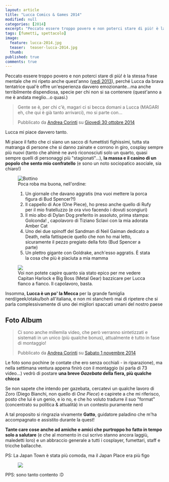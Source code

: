 ```yaml
---
layout: article
title: "Lucca Comics & Games 2014"
modified: null
categories: [2014]
excerpt: "Peccato essere troppo povero e non poterci stare di più! è la stessa frase mentale che mi ripeto anche quest'anno (vedi 2013), perché Lucca da brava..."
tags: [fumetti, spettacolo]
image: 
  feature: lucca-2014.jpg
  teaser:  teaser-lucca-2014.jpg
  thumb: 
published: true
comments: true
---
```


Peccato essere troppo povero e non poterci stare di più! è la stessa frase mentale che mi ripeto anche quest'anno ([vedi 2013](https://xabacadabra.com/2013/lucca-comics-games-2013/)), perché Lucca da brava tentatrice qual'è offre un'esperienza davvero emozionante...ma anche terribilmente dispendiosa, specie per chi non si sa contenere (quest'anno a me è andata meglio...o quasi.)

<div id="fb-root"></div><script>(function(d, s, id) {  var js, fjs = d.getElementsByTagName(s)[0];  if (d.getElementById(id)) return;  js = d.createElement(s); js.id = id;  js.src = "//connect.facebook.net/it_IT/sdk.js#xfbml=1&version=v2.3";  fjs.parentNode.insertBefore(js, fjs);}(document, 'script', 'facebook-jssdk'));</script><div class="fb-post" data-href="https://it-it.facebook.com/galbadia/posts/800155413382263" data-width="466"><div class="fb-xfbml-parse-ignore"><blockquote cite="https://it-it.facebook.com/galbadia/posts/800155413382263"><p>Gente se &#xe8;, per chi c&#039;&#xe8;, magari ci si becca domani a Lucca (MAGARI eh, che qui &#xe8; gi&#xe0; tanto arrivarci), mo si parte con...</p>Pubblicato da <a href="https://www.facebook.com/galbadia">Andrea Corinti</a> su&nbsp;<a href="https://it-it.facebook.com/galbadia/posts/800155413382263">Giovedì 30 ottobre 2014</a></blockquote></div></div>

Lucca mi piace davvero tanto.

Mi piace il fatto che ci siano un sacco di fumettisti fighissimi, tutta sta matranga di persone che si danno zainate e corrono in giro, cosplay sempre più nuovi (tanto che ahimè ne avrò riconosciuti solo un quarto, quasi sempre quelli di personaggi più "stagionati"...), **la massa e il casino di un popolo che sento mio confratello** (e sono un noto sociopatico asociale, sia chiaro!)

<figure>
	<img src="https://1.bp.blogspot.com/-n233V3P7c8g/VFUKwvSBf1I/AAAAAAAAKyk/8Hz0zqObZwM/s1600/100_1819.JPG" alt="Bottino">
	<figcaption>Poca roba ma buona, nell'ordine:

1) Un giornale che davano aggratis (ma vuoi mettere la porca figura di Bud Spencer?!)
2) Il cappello di Ace (One Piece), ho preso anche quello di Rufy per il mio fratelluzzo (e  ora vivo facendo i dovuti scongiuri)
3) Il mio albo di Dylan Dog preferito in assoluto, prima stampa: Golconda! , capolavoro di Tiziano Sclavi con la mia adorata Amber Cat
4) Uno dei due spinoff del Sandman di Neil Gaiman dedicato a Death, nella fattispecie quello che non ho mai letto, sicuramente il pezzo pregiato della foto (Bud Spencer a parte)
5) Un plettro gigante con Goldrake, anch'esso aggratis. È stata la cosa che più è piaciuta a mia mamma</figcaption>
</figure>	

<figure>
	<img src="https://3.bp.blogspot.com/-lI0aA4XVcAA/VFUNw-fIHqI/AAAAAAAAKy8/w7qIDiJP1xs/s1600/harlockebigboss.jpeg">
	<figcaption>Voi non potete capire quanto sia stato epico per me vedere Capitan Harlock e Big Boss (Metal Gear) bazzicare per Lucca fianco a fianco. Il capolavoro, basta.</figcaption>
</figure>

Insomma, **Lucca è un po' la Mecca** per la grande famiglia nerd/geek/otaku/boh all'italiana, e non mi stancherò mai di ripetere che si parla complessivamente di uno dei migliori spaccati umani del nostro paese	

## Foto Album

<div id="fb-root"></div><script>(function(d, s, id) {  var js, fjs = d.getElementsByTagName(s)[0];  if (d.getElementById(id)) return;  js = d.createElement(s); js.id = id;  js.src = "//connect.facebook.net/it_IT/sdk.js#xfbml=1&version=v2.3";  fjs.parentNode.insertBefore(js, fjs);}(document, 'script', 'facebook-jssdk'));</script><div class="fb-post" data-href="https://it-it.facebook.com/galbadia/posts/801098146621323" data-width="466"><div class="fb-xfbml-parse-ignore"><blockquote cite="https://it-it.facebook.com/galbadia/posts/801098146621323"><p>Ci sono anche millemila video, che per&#xf2; verranno sintetizzati e sistemati in un unico (pi&#xf9; qualche bonus), attualmente &#xe8; tutto in fase di montaggio!</p>Pubblicato da <a href="https://www.facebook.com/galbadia">Andrea Corinti</a> su&nbsp;<a href="https://it-it.facebook.com/galbadia/posts/801098146621323">Sabato 1 novembre 2014</a></blockquote></div></div>

Le foto sono pochine (e contate che ero senza occhiali - in riparazione), ma nella settimana ventura appena finirò con il montaggio (si parla di 73 video...) vedrò di postare **una breve _Gazebata_ della fiera, più qualche chicca**

Se non sapete che intendo per gazebata, cercatevi un qualche lavoro di Zoro (Diego Bianchi, non quello di _One Piece_) e capirete a che mi riferisco, posto che lui è un genio, e io no, e che ho voluto tradurre il suo "format" (concentrato su politica & attualità) in un contesto puramente nerd

A tal proposito si ringrazia vivamente **Gatto**, guidatore paladino che m'ha accompagnato e assistito durante la quest!

**Tante care cose anche ad amiche e amici che purtroppo ho fatto in tempo solo a salutare** (e che al momento in cui scrivo stanno ancora laggiù, maledetti loro) e un abbraccio generale a tutti i cosplayer, fumettari, staff e tricche ballacche.

PS: La Japan Town è stata più comoda, ma il Japan Place era più figo

<figure>
	<img src="https://1.bp.blogspot.com/-sB3k9Gxwyms/VFUMVId1vlI/AAAAAAAAKyw/KrbntLiqQOQ/s1600/ioedelsa.jpeg">
</figure>

PPS: sono tanto contento :D
